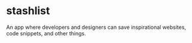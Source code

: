 # stashlist
An app where developers and designers can save inspirational websites, code snippets, and other things.
